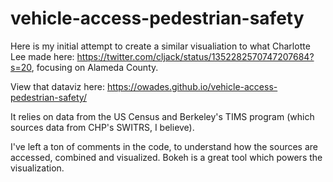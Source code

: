 # vehicle-access-pedestrian-safety

Here is my initial attempt to create a similar visualiation to what Charlotte Lee made here: https://twitter.com/cljack/status/1352282570747207684?s=20, focusing on Alameda County.

View that dataviz here: https://owades.github.io/vehicle-access-pedestrian-safety/

It relies on data from the US Census and Berkeley's TIMS program (which sources data from CHP's SWITRS, I believe).

I've left a ton of comments in the code, to understand how the sources are accessed, combined and visualized. Bokeh is a great tool which powers the visualization.
